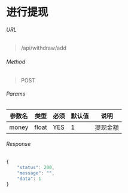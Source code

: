 # 进行提现


###### URL
> /api/withdraw/add

###### Method
> POST

###### Params
参数名        | 类型         | 必须         | 默认值       | 说明
------------  | ------------ | ------------ | ------------ | ------------
money         | float        | YES          |   1          | 提现金额


###### Response
```javascript
{
    "status": 200,
    "message": "",
    "data": 1
}
```
